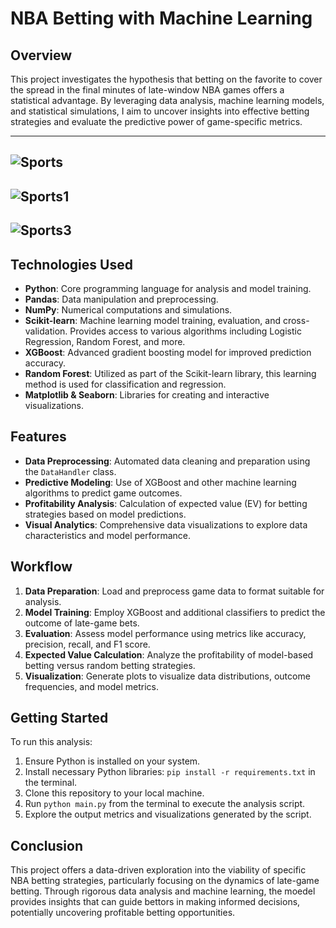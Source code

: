 NBA Betting with Machine Learning
=======================================

Overview
--------

This project investigates the hypothesis that betting on the favorite to cover the spread in the final minutes of late-window NBA games offers a statistical advantage. By leveraging data analysis, machine learning models, and statistical simulations, I aim to uncover insights into effective betting strategies and evaluate the predictive power of game-specific metrics.

-----------------
![Sports](https://github.com/jacksampey/NBA-Betting-Algorithm/assets/116771647/86596ea5-b32a-4be7-a7d1-44d049e7d5d0)
-----------------
![Sports1](https://github.com/jacksampey/NBA-Betting-Algorithm/assets/116771647/0552671d-a0fa-47e5-a805-adc11f706349)
-----------------
![Sports3](https://github.com/jacksampey/NBA-Betting-Algorithm/assets/116771647/7a6d1e63-4e94-41a4-b1fb-d98a82fb29be)
-----------------
Technologies Used
-----------------

*   **Python**: Core programming language for analysis and model training.
*   **Pandas**: Data manipulation and preprocessing.
*   **NumPy**: Numerical computations and simulations.
*   **Scikit-learn**: Machine learning model training, evaluation, and cross-validation. Provides access to various algorithms including Logistic Regression, Random Forest, and more.
*   **XGBoost**: Advanced gradient boosting model for improved prediction accuracy.
*   **Random Forest**: Utilized as part of the Scikit-learn library, this learning method is used for classification and regression.
*   **Matplotlib & Seaborn**: Libraries for creating and interactive visualizations.

Features
--------

*   **Data Preprocessing**: Automated data cleaning and preparation using the `DataHandler` class.
*   **Predictive Modeling**: Use of XGBoost and other machine learning algorithms to predict game outcomes.
*   **Profitability Analysis**: Calculation of expected value (EV) for betting strategies based on model predictions.
*   **Visual Analytics**: Comprehensive data visualizations to explore data characteristics and model performance.

Workflow
--------

1.  **Data Preparation**: Load and preprocess game data to format suitable for analysis.
2.  **Model Training**: Employ XGBoost and additional classifiers to predict the outcome of late-game bets.
3.  **Evaluation**: Assess model performance using metrics like accuracy, precision, recall, and F1 score.
4.  **Expected Value Calculation**: Analyze the profitability of model-based betting versus random betting strategies.
5.  **Visualization**: Generate plots to visualize data distributions, outcome frequencies, and model metrics.

Getting Started
---------------

To run this analysis:

1.  Ensure Python is installed on your system.
2.  Install necessary Python libraries: `pip install -r requirements.txt` in the terminal.
3.  Clone this repository to your local machine.
4.  Run `python main.py` from the terminal to execute the analysis script.
5.  Explore the output metrics and visualizations generated by the script.

Conclusion
----------

This project offers a data-driven exploration into the viability of specific NBA betting strategies, particularly focusing on the dynamics of late-game betting. Through rigorous data analysis and machine learning, the moedel provides insights that can guide bettors in making informed decisions, potentially uncovering profitable betting opportunities.
